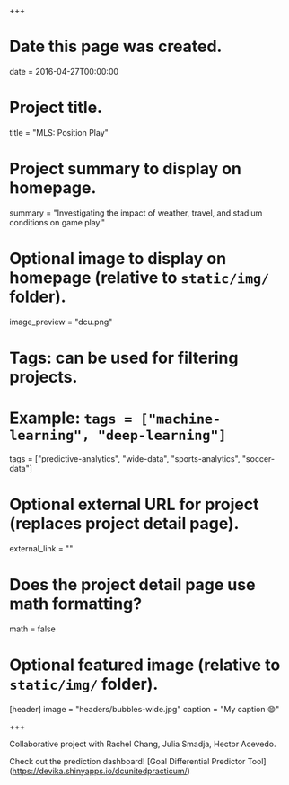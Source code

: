 +++
# Date this page was created.
date = 2016-04-27T00:00:00

# Project title.
title = "MLS: Position Play"

# Project summary to display on homepage.
summary = "Investigating the impact of weather, travel, and stadium conditions on game play."

# Optional image to display on homepage (relative to `static/img/` folder).
image_preview = "dcu.png"

# Tags: can be used for filtering projects.
# Example: `tags = ["machine-learning", "deep-learning"]`
tags = ["predictive-analytics", "wide-data", "sports-analytics", "soccer-data"]

# Optional external URL for project (replaces project detail page).
external_link = ""

# Does the project detail page use math formatting?
math = false

# Optional featured image (relative to `static/img/` folder).
[header]
image = "headers/bubbles-wide.jpg"
caption = "My caption :smile:"

+++

Collaborative project with Rachel Chang, Julia Smadja, Hector Acevedo.

Check out the prediction dashboard!
[Goal Differential Predictor Tool] (https://devika.shinyapps.io/dcunitedpracticum/)
